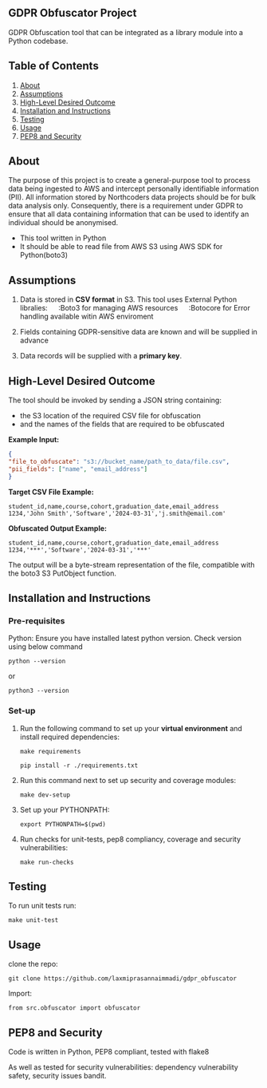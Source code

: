 ## GDPR Obfuscator Project
GDPR Obfuscation tool that can be integrated as a library module into a Python codebase.

## Table of Contents
1. [About](#about)
2. [Assumptions](#assumptions)
3. [High-Level Desired Outcome](#high-level-desired-outcome)
4. [Installation and Instructions](#installation-and-instructions)
5. [Testing](#testing)
6. [Usage](#usage)
7. [PEP8 and Security](#pep8-and-security)
 

## About
The purpose of this project is to create a general-purpose tool to process data being ingested to AWS and intercept personally identifiable information (PII). All information stored by Northcoders data projects should be for bulk data analysis only. Consequently, there is a requirement under GDPR to ensure that all data containing information that can be used to identify an individual should be anonymised.

- This tool written in Python
- It should be able to read file from AWS S3 using AWS SDK for Python(boto3)

## Assumptions 
1. Data is stored in **CSV format** in S3.
    This tool uses External Python libralies:
        :Boto3 for managing AWS resources
        :Botocore for Error handling available witin AWS enviroment

2. Fields containing GDPR-sensitive data are known and will be supplied in advance

3. Data records will be supplied with a **primary key**.


## High-Level Desired Outcome

The tool should be invoked by sending a JSON string containing: 
- the S3 location of the required CSV file for obfuscation
- and the names of the fields that are required to be obfuscated

**Example Input:**
```json
{
"file_to_obfuscate": "s3://bucket_name/path_to_data/file.csv",
"pii_fields": ["name", "email_address"]
}
```

**Target CSV File Example:**

```
student_id,name,course,cohort,graduation_date,email_address
1234,'John Smith','Software','2024-03-31','j.smith@email.com'
```
**Obfuscated Output Example:**

```
student_id,name,course,cohort,graduation_date,email_address
1234,'***','Software','2024-03-31','***'
```

The output will be a byte-stream representation of the file, compatible with the boto3 S3 PutObject function.

## Installation and Instructions

### Pre-requisites
Python: Ensure you have installed latest python version. Check version using below command
```
python --version 
```
or
```
python3 --version 
```

### Set-up 

1. Run the following command to set up your **virtual environment** and install required dependencies:
    ```
    make requirements

    pip install -r ./requirements.txt
    ```

2. Run this command next to set up security and coverage modules:
    ```
    make dev-setup
    ```

3. Set up your PYTHONPATH:
    ```
    export PYTHONPATH=$(pwd)
    ```

4. Run checks for unit-tests, pep8 compliancy, coverage and security vulnerabilities:
    ```
    make run-checks
    ```

## Testing 

To run unit tests run:
```
make unit-test
```

## Usage

clone the repo:
``` 
git clone https://github.com/laxmiprasannaimmadi/gdpr_obfuscator
```

Import:
```
from src.obfuscator import obfuscator
```

## PEP8 and Security

Code is written in Python, PEP8 compliant, tested with flake8

As well as tested for security vulnerabilities:
dependency vulnerability safety, security issues bandit.